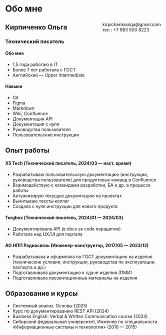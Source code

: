 # Обо мне

<span style="float:right;padding:6px"> 
  kirpichenkoolga@gmail.com <br> тел.: +7 983 500 8223
</span>

## Кирпиченко Ольга
### Технический писатель 

#### Обо мне
* 1,5 года работаю в IT
* Более 7 лет работала с ГОСТ
* Английский — Upper Intermediate

#### Навыки

* Git
* Figma
* Markdown
* Wiki, Confluence
* Документация API
* Документация с нуля
* Руководства пользователя
* Пользовательские инструкции

## Опыт работы

#### X5 Tech (Технический писатель, 2024/03 — наст. время) 

* Разрабатываю пользовательскую документацию (инструкции, руководства пользователя) для продуктовых команд в Confluence
* Взаимодействую с командами разработки, БА и др. в процессе работы
* Актуализирую текущую докумнтацию на проектах
* Вычитываю тексты коллег
* Создала с нуля инструкции для нового продукта

#### Torgbox (Технический писатель, 2024/01 — 2024/03) 

* Документировала API (в docs as code парадигме)
* Работала над UX/UI для портала

#### АО НПП Радиосвязь (Инженер-конструктор, 2017/05 — 2023/12)

* Разрабатывала и оформляла по ГОСТ документацию на изделия (технические условия, инструкции, руководства по эксплуатации, паспорта и др.)
* Подготавливала документацию к сдаче изделия (ПМИ)
* Подготавливала презентационные материалы на изделия

## Образование и курсы

* Системный анализ. Основы (2025)
* Курс по документированию REST API (2024)
* Business English: Verbal & Written Communication course (2024)
* Сибирский федеральный университет, Инженер по специальности «Информационные системы и технологии» (2010 — 2015)